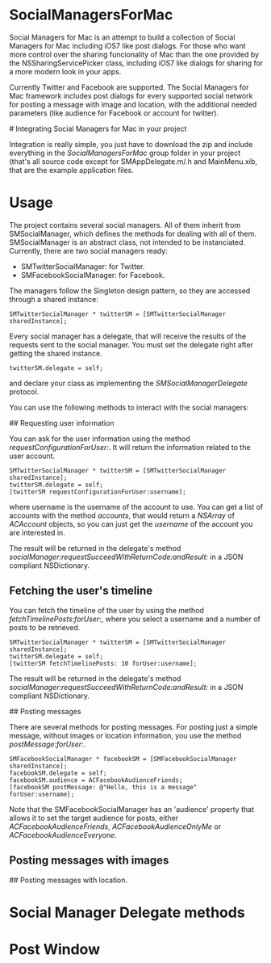 SocialManagersForMac
====================

Social Managers for Mac is an attempt to build a collection of Social Managers for Mac including iOS7 like post dialogs. For those who want more control over the sharing funcionality of Mac than the one provided by the NSSharingServicePicker class, including iOS7 like dialogs for sharing for a more modern look in your apps.



Currently Twitter and Facebook are supported. The Social Managers for Mac framework includes post dialogs for every supported social network for posting a message with image and location, with the additional needed parameters (like audience for Facebook or account for twitter). 

# Integrating Social Managers for Mac in your project

Integration is really simple, you just have to download the zip and include everything in the *SocialManagersForMac* group folder in your project (that's all source code except for SMAppDelegate.m/.h and MainMenu.xib, that are the example application files.

# Usage

The project contains several social managers. All of them inherit from SMSocialManager, which defines the methods for dealing with all of them. SMSocialManager is an abstract class, not intended to be instanciated. Currently, there are two social managers ready:

* SMTwitterSocialManager: for Twitter.
* SMFacebookSocialManager: for Facebook.

The managers follow the Singleton design pattern, so they are accessed through a shared instance:

```
SMTwitterSocialManager * twitterSM = [SMTwitterSocialManager sharedInstance];
```

Every social manager has a delegate, that will receive the results of the requests sent to the social manager. You must set the delegate right after getting the shared instance.

```
twitterSM.delegate = self;
```

and declare your class as implementing the *SMSocialManagerDelegate* protocol.

You can use the following methods to interact with the social managers:

## Requesting user information

You can ask for the user information using the method *requestConfigurationForUser:*. It will return the information related to the user account.

```
SMTwitterSocialManager * twitterSM = [SMTwitterSocialManager sharedInstance];
twitterSM.delegate = self;
[twitterSM requestConfigurationForUser:username];
```

where username is the username of the account to use. You can get a list of accounts with the method *accounts*, that would return a *NSArray* of *ACAccount* objects, so you can just get the *username* of the account you are interested in.

The result will be returned in the delegate's method *socialManager:requestSucceedWithReturnCode:andResult:* in a JSON compliant NSDictionary.

## Fetching the user's timeline

You can fetch the timeline of the user by using the method *fetchTimelinePosts:forUser:*, where you select a username and a number of posts to be retrieved.

```
SMTwitterSocialManager * twitterSM = [SMTwitterSocialManager sharedInstance];
twitterSM.delegate = self;
[twitterSM fetchTimelinePosts: 10 forUser:username];
```

The result will be returned in the delegate's method *socialManager:requestSucceedWithReturnCode:andResult:* in a JSON compliant NSDictionary.

## Posting messages

There are several methods for posting messages. For posting just a simple message, without images or location information, you use the method *postMessage:forUser:*.

```
SMFacebookSocialManager * facebookSM = [SMFacebookSocialManager sharedInstance];
facebookSM.delegate = self;
facebookSM.audience = ACFacebookAudienceFriends;
[facebookSM postMessage: @"Hello, this is a message" forUser:username];
```

Note that the SMFacebookSocialManager has an 'audience' property that allows it to set the target audience for posts, either *ACFacebookAudienceFriends*, *ACFacebookAudienceOnlyMe* or *ACFacebookAudienceEveryone*.

## Posting messages with images

## Posting messages with location.

# Social Manager Delegate methods


# Post Window

